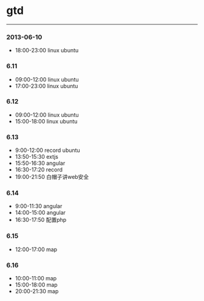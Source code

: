# gtd

------------

### 2013-06-10
* 18:00-23:00 linux ubuntu

### 6.11
* 09:00-12:00 linux ubuntu
* 17:00-23:00 linux ubuntu

### 6.12
* 09:00-12:00 linux ubuntu
* 15:00-18:00 linux ubuntu

### 6.13
* 9:00-12:00 record ubuntu
* 13:50-15:30 extjs
* 15:50-16:30 angular
* 16:30-17:20 record
* 19:00-21:50 白帽子讲web安全

### 6.14
* 9:00-11:30 angular
* 14:00-15:00 angular
* 16:30-17:50 配置php

### 6.15
* 12:00-17:00 map

### 6.16
* 10:00-11:00 map
* 15:00-18:00 map
* 20:00-21:30 map

